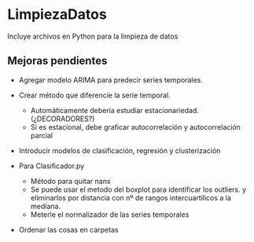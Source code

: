 # LimpiezaDatos
Incluye archivos en Python para la limpieza de datos

## Mejoras pendientes
- Agregar modelo ARIMA para predecir series temporales.
- Crear método que diferencie la serie temporal.
    - Automáticamente debería estudiar estacionariedad. (¿DECORADORES?)
    - Si es estacional, debe graficar autocorrelación y autocorrelación parcial

- Introducir modelos de clasificación, regresión y clusterización
- Para Clasificador.py
    - Método para quitar nans
    - Se puede usar el metodo del boxplot para identificar los outliers.
    y eliminarlos por distancia con nº de rangos intercuartílicos a la mediana.
    - Meterle el normalizador de las series temporales
- Ordenar las cosas en carpetas
